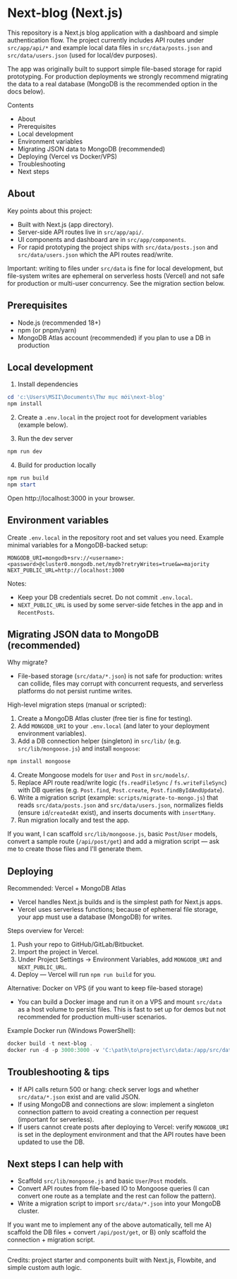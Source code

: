 
# Next-blog (Next.js)

This repository is a Next.js blog application with a dashboard and simple authentication flow. The project currently includes API routes under `src/app/api/*` and example local data files in `src/data/posts.json` and `src/data/users.json` (used for local/dev purposes).

The app was originally built to support simple file-based storage for rapid prototyping. For production deployments we strongly recommend migrating the data to a real database (MongoDB is the recommended option in the docs below).

Contents
 - About
 - Prerequisites
 - Local development
 - Environment variables
 - Migrating JSON data to MongoDB (recommended)
 - Deploying (Vercel vs Docker/VPS)
 - Troubleshooting
 - Next steps

## About

Key points about this project:
- Built with Next.js (app directory).
- Server-side API routes live in `src/app/api/`.
- UI components and dashboard are in `src/app/components`.
- For rapid prototyping the project ships with `src/data/posts.json` and `src/data/users.json` which the API routes read/write.

Important: writing to files under `src/data` is fine for local development, but file-system writes are ephemeral on serverless hosts (Vercel) and not safe for production or multi-user concurrency. See the migration section below.

## Prerequisites

- Node.js (recommended 18+)
- npm (or pnpm/yarn)
- MongoDB Atlas account (recommended) if you plan to use a DB in production

## Local development

1. Install dependencies

```powershell
cd 'c:\Users\MSII\Documents\Thư mục mới\next-blog'
npm install
```

2. Create a `.env.local` in the project root for development variables (example below).

3. Run the dev server

```powershell
npm run dev
```

4. Build for production locally

```powershell
npm run build
npm start
```

Open http://localhost:3000 in your browser.

## Environment variables

Create `.env.local` in the repository root and set values you need. Example minimal variables for a MongoDB-backed setup:

```
MONGODB_URI=mongodb+srv://<username>:<password>@cluster0.mongodb.net/mydb?retryWrites=true&w=majority
NEXT_PUBLIC_URL=http://localhost:3000
```

Notes:
- Keep your DB credentials secret. Do not commit `.env.local`.
- `NEXT_PUBLIC_URL` is used by some server-side fetches in the app and in `RecentPosts`.

## Migrating JSON data to MongoDB (recommended)

Why migrate?
- File-based storage (`src/data/*.json`) is not safe for production: writes can collide, files may corrupt with concurrent requests, and serverless platforms do not persist runtime writes.

High-level migration steps (manual or scripted):
1. Create a MongoDB Atlas cluster (free tier is fine for testing).
2. Add `MONGODB_URI` to your `.env.local` (and later to your deployment environment variables).
3. Add a DB connection helper (singleton) in `src/lib/` (e.g. `src/lib/mongoose.js`) and install `mongoose`:

```powershell
npm install mongoose
```

4. Create Mongoose models for `User` and `Post` in `src/models/`.
5. Replace API route read/write logic (`fs.readFileSync` / `fs.writeFileSync`) with DB queries (e.g. `Post.find`, `Post.create`, `Post.findByIdAndUpdate`).
6. Write a migration script (example: `scripts/migrate-to-mongo.js`) that reads `src/data/posts.json` and `src/data/users.json`, normalizes fields (ensure `id`/`createdAt` exist), and inserts documents with `insertMany`.
7. Run migration locally and test the app.

If you want, I can scaffold `src/lib/mongoose.js`, basic `Post`/`User` models, convert a sample route (`/api/post/get`) and add a migration script — ask me to create those files and I'll generate them.

## Deploying

Recommended: Vercel + MongoDB Atlas

- Vercel handles Next.js builds and is the simplest path for Next.js apps.
- Vercel uses serverless functions; because of ephemeral file storage, your app must use a database (MongoDB) for writes.

Steps overview for Vercel:
1. Push your repo to GitHub/GitLab/Bitbucket.
2. Import the project in Vercel.
3. Under Project Settings → Environment Variables, add `MONGODB_URI` and `NEXT_PUBLIC_URL`.
4. Deploy — Vercel will run `npm run build` for you.

Alternative: Docker on VPS (if you want to keep file-based storage)

- You can build a Docker image and run it on a VPS and mount `src/data` as a host volume to persist files. This is fast to set up for demos but not recommended for production multi-user scenarios.

Example Docker run (Windows PowerShell):

```powershell
docker build -t next-blog .
docker run -d -p 3000:3000 -v 'C:\path\to\project\src\data:/app/src/data' --name next-blog next-blog
```

## Troubleshooting & tips

- If API calls return 500 or hang: check server logs and whether `src/data/*.json` exist and are valid JSON.
- If using MongoDB and connections are slow: implement a singleton connection pattern to avoid creating a connection per request (important for serverless).
- If users cannot create posts after deploying to Vercel: verify `MONGODB_URI` is set in the deployment environment and that the API routes have been updated to use the DB.

## Next steps I can help with

- Scaffold `src/lib/mongoose.js` and basic `User`/`Post` models.
- Convert API routes from file-based IO to Mongoose queries (I can convert one route as a template and the rest can follow the pattern).
- Write a migration script to import `src/data/*.json` into your MongoDB cluster.

If you want me to implement any of the above automatically, tell me A) scaffold the DB files + convert `/api/post/get`, or B) only scaffold the connection + migration script.

---

Credits: project starter and components built with Next.js, Flowbite, and simple custom auth logic.
